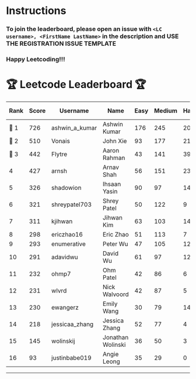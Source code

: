 # Instructions
### To join the leaderboard, please open an issue with `<LC username>, <FirstName LastName>` in the description and USE THE REGISTRATION ISSUE TEMPLATE
### Happy Leetcoding!!!


# 🏆 Leetcode Leaderboard 🏆

| Rank | Score | Username       | Name | Easy | Medium | Hard | Problems Solved |
|------|----------------|-----------------|-------------------|--------------|--------------|--------------|--------------|
| 🥇 1 | 726 | ashwin_a_kumar | Ashwin Kumar | 176 | 245 | 20 | 441 |
| 🥈 2 | 510 | Vonais | John Xie | 93 | 177 | 21 | 291 |
| 🥉 3 | 442 | Flytre | Aaron Rahman | 43 | 141 | 39 | 223 |
| 4 | 427 | arnsh | Arnav Shah | 56 | 151 | 23 | 230 |
| 5 | 326 | shadowion | Ihsaan Yasin | 90 | 97 | 14 | 201 |
| 6 | 321 | shreypatel703 | Shrey Patel | 50 | 122 | 9 | 181 |
| 7 | 311 | kjihwan | Jihwan Kim | 63 | 103 | 14 | 180 |
| 8 | 298 | ericzhao16 | Eric Zhao | 51 | 113 | 7 | 171 |
| 9 | 293 | enumerative | Peter Wu | 47 | 105 | 12 | 164 |
| 10 | 291 | adavidwu | David Wu | 61 | 97 | 12 | 170 |
| 11 | 232 | ohmp7 | Ohm Patel | 42 | 86 | 6 | 134 |
| 12 | 231 | wlvrd | Nick Walvoord | 42 | 87 | 5 | 134 |
| 13 | 230 | ewangerz | Emily Wang | 30 | 79 | 14 | 123 |
| 14 | 218 | jessicaa_zhang | Jessica Zhang | 52 | 77 | 4 | 133 |
| 15 | 145 | wolinskij | Jonathan Wolinski | 36 | 50 | 3 | 89 |
| 16 | 93 | justinbabe019 | Angie Leong | 35 | 29 | 0 | 64 |
---